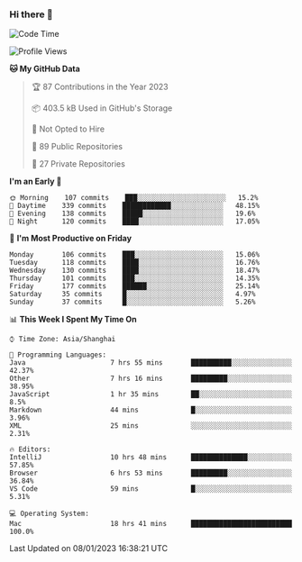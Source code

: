 ### Hi there 👋

<!--
**qbosen/qbosen** is a ✨ _special_ ✨ repository because its `README.md` (this file) appears on your GitHub profile.

Here are some ideas to get you started:

- 🔭 I’m currently working on ...
- 🌱 I’m currently learning ...
- 👯 I’m looking to collaborate on ...
- 🤔 I’m looking for help with ...
- 💬 Ask me about ...
- 📫 How to reach me: ...
- 😄 Pronouns: ...
- ⚡ Fun fact: ...
-->

<!--START_SECTION:waka-->
![Code Time](http://img.shields.io/badge/Code%20Time-1%2C120%20hrs%2029%20mins-blue)

![Profile Views](http://img.shields.io/badge/Profile%20Views-1-blue)

**🐱 My GitHub Data** 

> 🏆 87 Contributions in the Year 2023
 > 
> 📦 403.5 kB Used in GitHub's Storage 
 > 
> 🚫 Not Opted to Hire
 > 
> 📜 89 Public Repositories 
 > 
> 🔑 27 Private Repositories  
 > 
**I'm an Early 🐤** 

```text
🌞 Morning    107 commits    ███░░░░░░░░░░░░░░░░░░░░░░   15.2% 
🌆 Daytime    339 commits    ████████████░░░░░░░░░░░░░   48.15% 
🌃 Evening    138 commits    █████░░░░░░░░░░░░░░░░░░░░   19.6% 
🌙 Night      120 commits    ████░░░░░░░░░░░░░░░░░░░░░   17.05%

```
📅 **I'm Most Productive on Friday** 

```text
Monday       106 commits    ███░░░░░░░░░░░░░░░░░░░░░░   15.06% 
Tuesday      118 commits    ████░░░░░░░░░░░░░░░░░░░░░   16.76% 
Wednesday    130 commits    ████░░░░░░░░░░░░░░░░░░░░░   18.47% 
Thursday     101 commits    ███░░░░░░░░░░░░░░░░░░░░░░   14.35% 
Friday       177 commits    ██████░░░░░░░░░░░░░░░░░░░   25.14% 
Saturday     35 commits     █░░░░░░░░░░░░░░░░░░░░░░░░   4.97% 
Sunday       37 commits     █░░░░░░░░░░░░░░░░░░░░░░░░   5.26%

```


📊 **This Week I Spent My Time On** 

```text
⌚︎ Time Zone: Asia/Shanghai

💬 Programming Languages: 
Java                     7 hrs 55 mins       ██████████░░░░░░░░░░░░░░░   42.37% 
Other                    7 hrs 16 mins       █████████░░░░░░░░░░░░░░░░   38.95% 
JavaScript               1 hr 35 mins        ██░░░░░░░░░░░░░░░░░░░░░░░   8.5% 
Markdown                 44 mins             █░░░░░░░░░░░░░░░░░░░░░░░░   3.96% 
XML                      25 mins             ░░░░░░░░░░░░░░░░░░░░░░░░░   2.31%

🔥 Editors: 
IntelliJ                 10 hrs 48 mins      ██████████████░░░░░░░░░░░   57.85% 
Browser                  6 hrs 53 mins       █████████░░░░░░░░░░░░░░░░   36.84% 
VS Code                  59 mins             █░░░░░░░░░░░░░░░░░░░░░░░░   5.31%

💻 Operating System: 
Mac                      18 hrs 41 mins      █████████████████████████   100.0%

```


 Last Updated on 08/01/2023 16:38:21 UTC
<!--END_SECTION:waka-->
